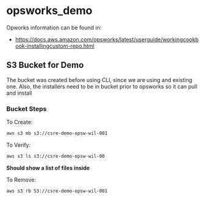 # opsworks_demo

Opworks information can be found in:
- https://docs.aws.amazon.com/opsworks/latest/userguide/workingcookbook-installingcustom-repo.html

## S3 Bucket for Demo 
The bucket was created before using CLI, since we are using and existing one. 
Also, the installers need to be in bucket prior to opsworks so it can pull and install 

### Bucket Steps 

To Create:
```bash 
aws s3 mb s3://csre-demo-opsw-wil-001
```

To Verify:
```bash 
aws s3 ls s3://csre-demo-opsw-wil-00
```
**Should show a list of files inside**

To Remove:
```bash 
aws s3 rb S3://csre-demo-opsw-wil-001
```